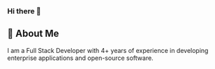 ### Hi there 👋

## 🚀 About Me
I am a Full Stack Developer with 4+ years of experience in developing enterprise applications and open-source software.

